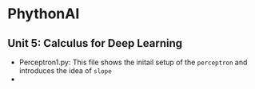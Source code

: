 # PhythonAI

## Unit 5: Calculus for Deep Learning
- Perceptron1.py: This file shows the initail setup of the `perceptron` and introduces the idea of `slope`
- 

